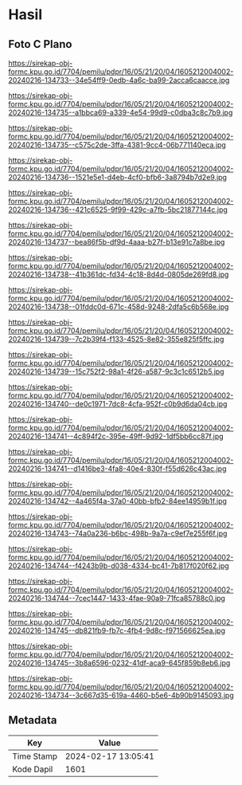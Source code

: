 # Hasil

## Foto C Plano

https://sirekap-obj-formc.kpu.go.id/7704/pemilu/pdpr/16/05/21/20/04/1605212004002-20240216-134733--34e54ff9-0edb-4a6c-ba99-2acca6caacce.jpg

https://sirekap-obj-formc.kpu.go.id/7704/pemilu/pdpr/16/05/21/20/04/1605212004002-20240216-134735--a1bbca69-a339-4e54-99d9-c0dba3c8c7b9.jpg

https://sirekap-obj-formc.kpu.go.id/7704/pemilu/pdpr/16/05/21/20/04/1605212004002-20240216-134735--c575c2de-3ffa-4381-9cc4-06b771140eca.jpg

https://sirekap-obj-formc.kpu.go.id/7704/pemilu/pdpr/16/05/21/20/04/1605212004002-20240216-134736--1521e5e1-d4eb-4cf0-bfb6-3a8794b7d2e9.jpg

https://sirekap-obj-formc.kpu.go.id/7704/pemilu/pdpr/16/05/21/20/04/1605212004002-20240216-134736--421c6525-9f99-429c-a7fb-5bc21877144c.jpg

https://sirekap-obj-formc.kpu.go.id/7704/pemilu/pdpr/16/05/21/20/04/1605212004002-20240216-134737--bea86f5b-df9d-4aaa-b27f-b13e91c7a8be.jpg

https://sirekap-obj-formc.kpu.go.id/7704/pemilu/pdpr/16/05/21/20/04/1605212004002-20240216-134738--41b361dc-fd34-4c18-8d4d-0805de269fd8.jpg

https://sirekap-obj-formc.kpu.go.id/7704/pemilu/pdpr/16/05/21/20/04/1605212004002-20240216-134738--01fddc0d-671c-458d-9248-2dfa5c6b568e.jpg

https://sirekap-obj-formc.kpu.go.id/7704/pemilu/pdpr/16/05/21/20/04/1605212004002-20240216-134739--7c2b39f4-f133-4525-8e82-355e825f5ffc.jpg

https://sirekap-obj-formc.kpu.go.id/7704/pemilu/pdpr/16/05/21/20/04/1605212004002-20240216-134739--15c752f2-98a1-4f26-a587-9c3c1c6512b5.jpg

https://sirekap-obj-formc.kpu.go.id/7704/pemilu/pdpr/16/05/21/20/04/1605212004002-20240216-134740--de0c1971-7dc8-4cfa-952f-c0b9d6da04cb.jpg

https://sirekap-obj-formc.kpu.go.id/7704/pemilu/pdpr/16/05/21/20/04/1605212004002-20240216-134741--4c894f2c-395e-49ff-9d92-1df5bb6cc87f.jpg

https://sirekap-obj-formc.kpu.go.id/7704/pemilu/pdpr/16/05/21/20/04/1605212004002-20240216-134741--d1416be3-4fa8-40e4-830f-f55d626c43ac.jpg

https://sirekap-obj-formc.kpu.go.id/7704/pemilu/pdpr/16/05/21/20/04/1605212004002-20240216-134742--4a465f4a-37a0-40bb-bfb2-84ee14959b1f.jpg

https://sirekap-obj-formc.kpu.go.id/7704/pemilu/pdpr/16/05/21/20/04/1605212004002-20240216-134743--74a0a236-b6bc-498b-9a7a-c9ef7e255f6f.jpg

https://sirekap-obj-formc.kpu.go.id/7704/pemilu/pdpr/16/05/21/20/04/1605212004002-20240216-134744--f4243b9b-d038-4334-bc41-7b817f020f62.jpg

https://sirekap-obj-formc.kpu.go.id/7704/pemilu/pdpr/16/05/21/20/04/1605212004002-20240216-134744--7cec1447-1433-4fae-90a9-71fca85788c0.jpg

https://sirekap-obj-formc.kpu.go.id/7704/pemilu/pdpr/16/05/21/20/04/1605212004002-20240216-134745--db821fb9-fb7c-4fb4-9d8c-f971566625ea.jpg

https://sirekap-obj-formc.kpu.go.id/7704/pemilu/pdpr/16/05/21/20/04/1605212004002-20240216-134745--3b8a6596-0232-41df-aca9-645f859b8eb6.jpg

https://sirekap-obj-formc.kpu.go.id/7704/pemilu/pdpr/16/05/21/20/04/1605212004002-20240216-134734--3c667d35-619a-4460-b5e6-4b90b9145093.jpg


## Metadata

| Key        | Value               |
| ---------- | ------------------- |
| Time Stamp | 2024-02-17 13:05:41 |
| Kode Dapil | 1601                |



